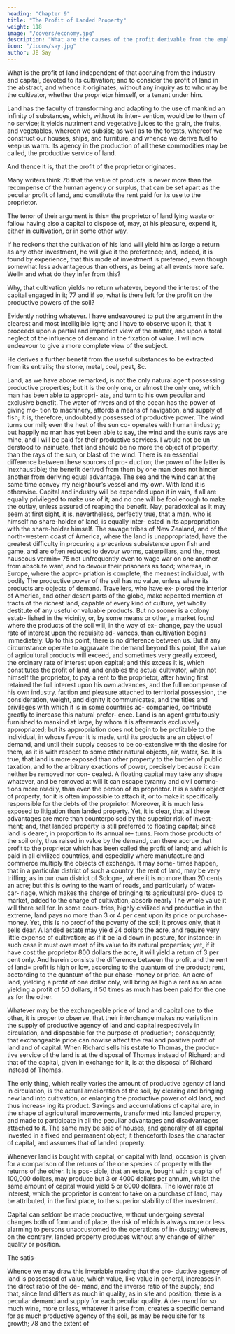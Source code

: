 ```yaml
---
heading: "Chapter 9"
title: "The Profit of Landed Property"
weight: 118
image: "/covers/economy.jpg"
description: "What are the causes of the profit derivable from the employment of capital?"
icon: "/icons/say.jpg"
author: JB Say
---
```




<!-- health, and inclination to work, is sure of shelter, clothing, and subsistence, at the least. -->


What is the profit of land independent of that accruing from the industry and capital, devoted to its cultivation; and to consider the profit of land in the abstract, and whence it originates, without any inquiry as to who may be the cultivator, whether the proprietor himself, or a tenant under him.

Land has the faculty of transforming and adapting to the use of mankind an infinity of substances, which, without its inter-
vention, would be to them of no service; it yields nutriment and vegetative juices to the grain, the fruits, and vegetables,
whereon we subsist; as well as to the forests, whereof we construct our houses, ships, and furniture, and whence we
derive fuel to keep us warm. Its agency in the production of all these commodities may be called, the productive service
of land. 

And thence it is, that the profit of the proprietor originates.

Many writers think 76 that the value of products is never more than the recompense of the human
agency or surplus, that can be set apart as the peculiar profit of land, and constitute the rent paid for its use to the proprietor. 

The tenor of their argument is this= the proprietor of land lying waste or fallow having also a capital to dispose of, may, at his pleasure, expend it, either in cultivation, or in some other way. 

If he reckons that the cultivation of his land will yield him as large a return as any other investment, he will give it the preference; and, indeed, it is found by experience, that this mode of investment is preferred, even though somewhat less advantageous than others, as being at all events more safe. Well= and what do they infer from this? 

Why, that cultivation yields no return whatever, beyond the interest of the capital engaged in it; 77 and if so, what is there left for the profit on the productive powers of the soil? 

Evidently nothing whatever. I have endeavoured to put the argument in the clearest and most intelligible light; and I have to observe upon
it, that it proceeds upon a partial and imperfect view of the matter, and upon a total neglect of the influence of demand in
the fixation of value. I will now endeavour to give a more complete view of the subject.

He derives a further benefit from the useful substances to be extracted from its entrails; the stone, metal, coal, peat, &c.


Land, as we have above remarked, is not the only natural agent possessing productive properties; but it is the only one,
or almost the only one, which man has been able to appropri-
ate, and turn to his own peculiar and exclusive benefit. The
water of rivers and of the ocean has the power of giving mo-
tion to machinery, affords a means of navigation, and supply
of fish; it is, therefore, undoubtedly possessed of productive
power. The wind turns our mill; even the heat of the sun co-
operates with human industry; but happily no man has yet
been able to say, the wind and the sun’s rays are mine, and I
will be paid for their productive services. I would not be un-
derstood to insinuate, that land should be no more the object
of property, than the rays of the sun, or blast of the wind.
There is an essential difference between these sources of pro-
duction; the power of the latter is inexhaustible; the benefit
derived from them by one man does not hinder another from
deriving equal advantage. The sea and the wind can at the
same time convey my neighbour’s vessel and my own. With
land it is otherwise. Capital and industry will be expended
upon it in vain, if all are equally privileged to make use of it;
and no one will be fool enough to make the outlay, unless
assured of reaping the benefit. Nay, paradoxical as it may
seem at first sight, it is, nevertheless, perfectly true, that a
man, who is himself no share-holder of land, is equally inter-
ested in its appropriation with the share-holder himself. The
savage tribes of New Zealand, and of the north-western coast
of America, where the land is unappropriated, have the greatest
difficulty in procuring a precarious subsistence upon fish and
game, and are often reduced to devour worms, caterpillars,
and the, most nauseous vermin= 75 not unfrequently even to
wage war on one another, from absolute want, and to devour
their prisoners as food; whereas, in Europe, where the appro-
priation is complete, the meanest individual, with bodily
The productive power of the soil has no value, unless where
its products are objects of demand. Travellers, who have ex-
plored the interior of America, and other desert parts of the
globe, make repeated mention of tracts of the richest land,
capable of every kind of culture, yet wholly destitute of any
useful or valuable products. But no sooner is a colony estab-
lished in the vicinity, or, by some means or other, a market
found where the products of the soil will, in the way of ex-
change, pay the usual rate of interest upon the requisite ad-
vances, than cultivation begins immediately. Up to this point,
there is no difference between us. But if any circumstance
operate to aggravate the demand beyond this point, the value
of agricultural products will exceed, and sometimes very greatly exceed, the ordinary rate of interest upon capital; and this excess it is, which constitutes the profit of land, and enables the actual cultivator, when not himself the proprietor,
to pay a rent to the proprietor, after having first retained the full interest upon his own advances, and the full recompense
of his own industry.
faction and pleasure attached to territorial possession, the
consideration, weight, and dignity it communicates, and the
titles and privileges with which it is in some countries ac-
companied, contribute greatly to increase this natural prefer-
ence.
Land is an agent gratuitously furnished to mankind at large,
by whom it is afterwards exclusively appropriated; but its
appropriation does not begin to be profitable to the individual,
in whose favour it is made, until its products are an object of
demand, and until their supply ceases to be co-extensive with
the desire for them, as it is with respect to some other natural
objects, air, water, &c.
It is true, that land is more exposed than other property to the
burden of public taxation, and to the arbitrary exactions of
power, precisely because it can neither be removed nor con-
cealed. A floating capital may take any shape whatever, and
be removed at will It can escape tyranny and civil commo-
tions more readily, than even the person of its proprietor. It is
a safer object of property; for it is often impossible to attach
it, or to make it specifically responsible for the debts of the
proprietor. Moreover, it is much less exposed to litigation
than landed property. Yet, it is clear, that all these advantages
are more than counterpoised by the superior risk of invest-
ment; and, that landed property is still preferred to floating
capital; since land is dearer, in proportion to its annual re-
turns.
From those products of the soil only, thus raised in value by
the demand, can there accrue that profit to the proprietor which
has been called the profit of land; and which is paid in all
civilized countries, and especially where manufacture and
commerce multiply the objects of exchange. It may some-
times happen, that in a particular district of such a country,
the rent of land, may be very trifling; as in our own district of
Sologne, where it is no more than 20 cents an acre; but this is
owing to the want of roads, and particularly of water-car-
riage, which makes the charge of bringing its agricultural pro-
duce to market, added to the charge of cultivation, absorb
nearly The whole value it will there sell for. In some coun-
tries, highly civilized and productive in the extreme, land pays
no more than 3 or 4 per cent upon its price or purchase-money.
Yet, this is no proof of the poverty of the soil; it proves only,
that it sells dear. A landed estate may yield 24 dollars the
acre, and require very little expense of cultivation; as if it be
laid down in pasture, for instance; in such case it must owe
most of its value to its natural properties; yet, if it have cost
the proprietor 800 dollars the acre, it will yield a return of 3
per cent only. And herein consists the difference between the
profit and the rent of land= profit is high or low, according to
the quantum of the product; rent, acctording to the quantum
of the pur chase-money or price. An acre of land, yielding a
profit of one dollar only, will bring as high a rent as an acre
yielding a profit of 50 dollars, if 50 times as much has been
paid for the one as for the other.

Whatever may be the exchangeable price of land and capital
one to the other, it is proper to observe, that their interchange
makes no variation in the supply of productive agency of land
and capital respectively in circulation, and disposable for the
purpose of production; consequently, that exchangeable price
can nowise affect the real and positive profit of land and of
capital. When Richard sells his estate to Thomas, the produc-
tive service of the land is at the disposal of Thomas instead of
Richard; and that of the capital, given in exchange for it, is at
the disposal of Richard instead of Thomas.

The only thing, which really varies the amount of productive
agency of land in circulation, is the actual amelioration of the
soil, by clearing and bringing new land into cultivation, or
enlarging the productive power of old land, and thus increas-
ing its product. Savings and accumulations of capital are, in
the shape of agricultural improvements, transformed into
landed property, and made to participate in all the peculiar
advantages and disadvantages attached to it. The same may
be said of houses, and generally of all capital invested in a
fixed and permanent object; it thenceforth loses the character
of capital, and assumes that of landed property.

Whenever land is bought with capital, or capital with land,
occasion is given for a comparison of the returns of the one
species of property with the returns of the other. It is pos-
sible, that an estate, bought with a capital of 100,000 dollars,
may produce but 3 or 4000 dollars per annum, whilst the same
amount of capital would yield 5 or 6000 dollars. The lower
rate of interest, which the proprietor is content to take on a
purchase of land, may be attributed, in the first place, to the
superior stability of the investment.

Capital can seldom be made productive, without undergoing several changes both
of form and of place, the risk of which is always more or less
alarming to persons unaccustomed to the operations of in-
dustry; whereas, on the contrary, landed property produces
without any change of either quality or position. 

The satis-

Whence we may draw this invariable maxim; that the pro-
ductive agency of land is possessed of value, which value,
like value in general, increases in the direct ratio of the de-
mand, and the inverse ratio of the supply; and that, since land
differs as much in quality, as in site and position, there is a
peculiar demand and supply for each peculiar quality. A de-
mand for so much wine, more or less, whatever it arise from,
creates a specific demand for as much productive agency of
the soil, as may be requisite for its growth; 78 and the extent of

